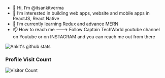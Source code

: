 - 👋 Hi, I’m @itsankitverma
- 👀 I’m interested in building web apps, website and mobile apps in ReactJS, React Native
- 🌱 I’m currently learning Redux and advance MERN
- 📫 How to reach me ---> Follow Captain TechWorld youtube channel on Youtube or on INSTAGRAM and you can reach me out from there 



![Ankit's github stats](https://github-readme-stats.vercel.app/api?username=itsankitverma&hide=["issues"]&show_icons=true)



### Profile Visit Count
![Visitor Count](https://profile-counter.glitch.me/itsankitverma/count.svg)
